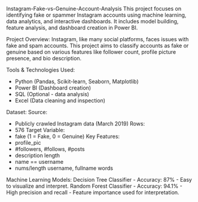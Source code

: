 Instagram-Fake-vs-Genuine-Account-Analysis
This project focuses on identifying fake or spammer Instagram accounts using machine learning, data analytics, and interactive dashboards. It includes model building, feature analysis, and dashboard creation in Power BI.

Project Overview:
Instagram, like many social platforms, faces issues with fake and spam accounts. This project aims to classify accounts as fake or genuine based on various features like follower count, profile picture presence, and bio description.

Tools & Technologies Used:
 - Python (Pandas, Scikit-learn, Seaborn, Matplotlib)
 - Power BI (Dashboard creation)
 - SQL (Optional - data analysis)
 - Excel (Data cleaning and inspection)

Dataset:
Source: 
 - Publicly crawled Instagram data (March 2019)
Rows:
 - 576
Target Variable:
 - fake (1 = Fake, 0 = Genuine)
Key Features:
 - profile_pic
 - #followers, #follows, #posts
 - description length
 - name == username
 - nums/length username, fullname words

 Machine Learning Models:
 Decision Tree Classifier
      - Accuracy: 87%
      - Easy to visualize and interpret.
 Random Forest Classifier
      - Accuracy: 94.1%
      - High precision and recall
      - Feature importance used for interpretation.
